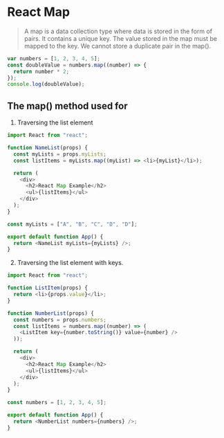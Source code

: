 # React Map

> A map is a data collection type where data is stored in the form of pairs. It contains a unique key. The value stored in the map must be mapped to the key. We cannot store a duplicate pair in the map().

```javascript
var numbers = [1, 2, 3, 4, 5];
const doubleValue = numbers.map((number) => {
  return number * 2;
});
console.log(doubleValue);
```

## The map() method used for

1. Traversing the list element

```javascript
import React from "react";

function NameList(props) {
  const myLists = props.myLists;
  const listItems = myLists.map((myList) => <li>{myList}</li>);

  return (
    <div>
      <h2>React Map Example</h2>
      <ul>{listItems}</ul>
    </div>
  );
}

const myLists = ["A", "B", "C", "D", "D"];

export default function App() {
  return <NameList myLists={myLists} />;
}
```

2. Traversing the list element with keys.

```javascript
import React from "react";

function ListItem(props) {
  return <li>{props.value}</li>;
}

function NumberList(props) {
  const numbers = props.numbers;
  const listItems = numbers.map((number) => (
    <ListItem key={number.toString()} value={number} />
  ));

  return (
    <div>
      <h2>React Map Example</h2>
      <ul>{listItems}</ul>
    </div>
  );
}

const numbers = [1, 2, 3, 4, 5];

export default function App() {
  return <NumberList numbers={numbers} />;
}
```
